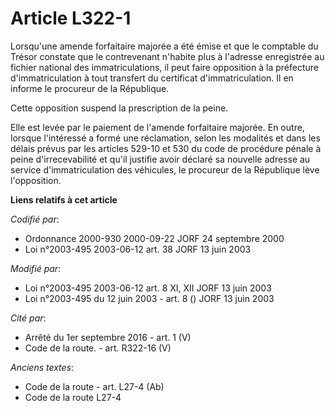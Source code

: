 # Article L322-1

Lorsqu'une amende forfaitaire majorée a été émise et que le comptable du Trésor constate que le contrevenant n'habite plus à
l'adresse enregistrée au fichier national des immatriculations, il peut faire opposition à la préfecture d'immatriculation à
tout transfert du certificat d'immatriculation. Il en informe le procureur de la République.

Cette opposition suspend la prescription de la peine.

Elle est levée par le paiement de l'amende forfaitaire majorée. En outre, lorsque l'intéressé a formé une réclamation, selon
les modalités et dans les délais prévus par les articles 529-10 et 530 du code de procédure pénale à peine d'irrecevabilité
et qu'il justifie avoir déclaré sa nouvelle adresse au service d'immatriculation des véhicules, le procureur de la République
lève l'opposition.

**Liens relatifs à cet article**

_Codifié par_:

  - Ordonnance 2000-930 2000-09-22 JORF 24 septembre 2000
  - Loi n°2003-495 2003-06-12 art. 38 JORF 13 juin 2003

_Modifié par_:

  - Loi n°2003-495 2003-06-12 art. 8 XI, XII JORF 13 juin 2003
  - Loi n°2003-495 du 12 juin 2003 - art. 8 () JORF 13 juin 2003

_Cité par_:

  - Arrêté du 1er septembre 2016 - art. 1 (V)
  - Code de la route. - art. R322-16 (V)

_Anciens textes_:

  - Code de la route - art. L27-4 (Ab)
  - Code de la route L27-4
